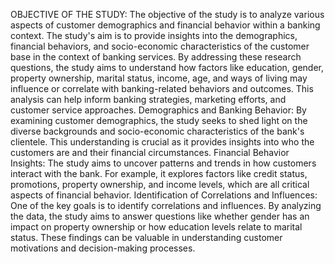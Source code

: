 OBJECTIVE OF THE STUDY:
The objective of the study is to analyze various aspects of customer demographics and financial behavior within a banking context. The study's aim is to provide insights into the demographics, financial behaviors, and socio-economic characteristics of the customer base in the context of banking services. By addressing these research questions, the study aims to understand how factors like education, gender, property ownership, marital status, income, age, and ways of living may influence or correlate with banking-related behaviors and outcomes. This analysis can help inform banking strategies, marketing efforts, and customer service approaches.
Demographics and Banking Behavior: By examining customer demographics, the study seeks to shed light on the diverse backgrounds and socio-economic characteristics of the bank's clientele. This understanding is crucial as it provides insights into who the customers are and their financial circumstances.
Financial Behavior Insights: The study aims to uncover patterns and trends in how customers interact with the bank. For example, it explores factors like credit status, promotions, property ownership, and income levels, which are all critical aspects of financial behavior.
Identification of Correlations and Influences: One of the key goals is to identify correlations and influences. By analyzing the data, the study aims to answer questions like whether gender has an impact on property ownership or how education levels relate to marital status. These findings can be valuable in understanding customer motivations and decision-making processes.
